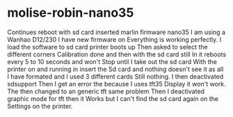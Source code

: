 # molise-robin-nano35
Continues reboot with sd card inserted marlin firmware nano35
I am using a Wanhao D12/230 
I have new firmware on 
Everything is working perfectly.
I load the software to sd card printer boots up 
Then asked to select the different corners 
Calibration done and then with the sd card still 
In it reboots every 5 to 10 seconds and won't 
Stop until I take out the sd card
With the printer on and running in insert the 
Sd card and nothing doesn't see it as all 
I have formated and I used 3 different cards 
Still nothing.
I then deactivated sdsupport 
Then I get an error the because I uses tft35 
Display it won't work.
The then changed to an generic tft same problem 
Then I deactivated graphic mode for tft then it 
Works but I can't find the sd card again on the 
Settings on the printer.
